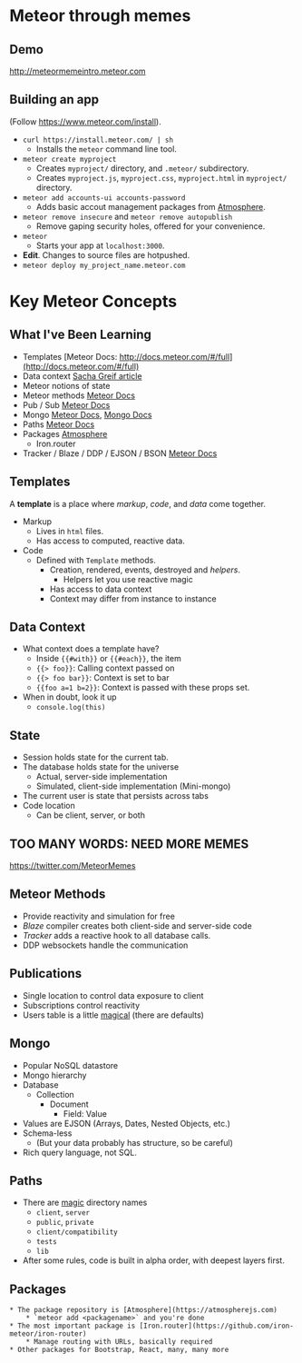 # Meteor through memes

## Demo

http://meteormemeintro.meteor.com

## Building an app
(Follow https://www.meteor.com/install).
* `curl https://install.meteor.com/ | sh`
    * Installs the `meteor` command line tool.
* `meteor create myproject`
    * Creates `myproject/` directory, and `.meteor/` subdirectory.
    * Creates `myproject.js`, `myproject.css`, `myproject.html` in `myproject/` directory.
* `meteor add accounts-ui accounts-password`
    * Adds basic accout management packages from [Atmosphere](https://atmospherejs.com).
* `meteor remove insecure` and `meteor remove autopublish`
    * Remove gaping security holes, offered for your convenience.
* `meteor`
    * Starts your app at `localhost:3000`.
* **Edit**. Changes to source files are hotpushed.
* `meteor deploy my_project_name.meteor.com`

# Key Meteor Concepts

## What I've Been Learning
* Templates [Meteor Docs: http://docs.meteor.com/#/full](http://docs.meteor.com/#/full)
* Data context [Sacha Greif article](https://www.discovermeteor.com/blog/a-guide-to-meteor-templates-data-contexts/)
* Meteor notions of state
* Meteor methods [Meteor Docs](http://docs.meteor.com/#/full)
* Pub / Sub [Meteor Docs](http://docs.meteor.com/#/full)
* Mongo [Meteor Docs](http://docs.meteor.com/#/full), [Mongo Docs](http://docs.mongodb.org/manual)
* Paths [Meteor Docs](http://docs.meteor.com/#/full)
* Packages [Atmosphere](https://atmospherejs.com)
    * Iron.router
* Tracker / Blaze / DDP / EJSON / BSON [Meteor Docs](http://docs.meteor.com/#/full)

## Templates
A **template** is a place where *markup*, *code*, and *data* come together.

* Markup
    * Lives in `html` files.
    * Has access to computed, reactive data.
* Code
    * Defined with `Template` methods.
        * Creation, rendered, events, destroyed and *helpers*.
            * Helpers let you use reactive magic
        * Has access to data context
        * Context may differ from instance to instance
<!-- Show in demo -->

## Data Context
* What context does a template have?
    * Inside `{{#with}}` or `{{#each}}`, the item
    * `{{> foo}}`: Calling context passed on
    * `{{> foo bar}}`: Context is set to bar
    * `{{foo a=1 b=2}}`: Context is passed with these props set.
* When in doubt, look it up
    * `console.log(this)`

## State
* Session holds state for the current tab.
* The database holds state for the universe
    * Actual, server-side implementation
    * Simulated, client-side implementation (Mini-mongo)
* The current user is state that persists across tabs
* Code location
    * Can be client, server, or both

## TOO MANY WORDS: NEED MORE MEMES
https://twitter.com/MeteorMemes

## Meteor Methods
* Provide reactivity and simulation for free
* *Blaze* compiler creates both client-side and server-side code
* *Tracker* adds a reactive hook to all database calls.
* DDP websockets handle the communication

## Publications
* Single location to control data exposure to client
* Subscriptions control reactivity
* Users table is a little [magical](http://docs.meteor.com/#/full/meteor_users) (there are defaults)

## Mongo
* Popular NoSQL datastore
* Mongo hierarchy
* Database
    * Collection
        * Document
            * Field: Value
* Values are EJSON (Arrays, Dates, Nested Objects, etc.)
* Schema-less
    * (But your data probably has structure, so be careful)
* Rich query language, not SQL.

## Paths
* There are [magic](http://docs.meteor.com/#/full/structuringyourapp) directory names
    * `client`, `server`
    * `public`, `private`
    * `client/compatibility`
    * `tests`
    * `lib`
* After some rules, code is built in alpha order, with deepest layers first.

## Packages
    * The package repository is [Atmosphere](https://atmospherejs.com)
        * `meteor add <packagename>` and you're done
    * The most important package is [Iron.router](https://github.com/iron-meteor/iron-router)
        * Manage routing with URLs, basically required
    * Other packages for Bootstrap, React, many, many more
